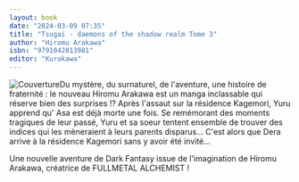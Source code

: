 ```yaml
---
layout: book
date: "2024-03-09 07:35"
title: "Tsugai - daemons of the shadow realm Tome 3"
author: "Hiromu Arakawa"
isbn: "9791042013981"
editor: "Kurokawa"
---
```

![Couverture](/img/9791042013981.jpeg)Du mystère, du surnaturel, de l'aventure, une histoire de fraternité : le nouveau Hiromu Arakawa est un manga inclassable qui réserve bien des surprises !? 
Après l'assaut sur la résidence
 Kagemori, 
Yuru apprend qu'
Asa est déjà morte une fois. Se remémorant des moments tragiques de leur passé, Yuru et sa soeur tentent ensemble de trouver des indices qui les mèneraient à leurs parents disparus... C'est alors que 
Dera arrive à la résidence Kagemori sans y avoir été invité...

Une nouvelle aventure de Dark Fantasy issue de l'imagination de Hiromu Arakawa, créatrice de FULLMETAL ALCHEMIST !